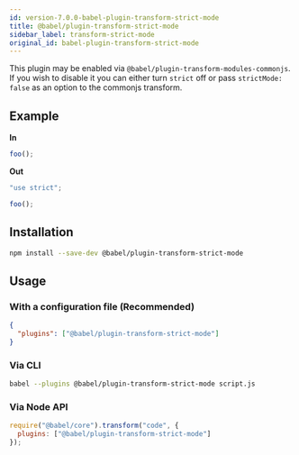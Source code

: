 ```yaml
---
id: version-7.0.0-babel-plugin-transform-strict-mode
title: @babel/plugin-transform-strict-mode
sidebar_label: transform-strict-mode
original_id: babel-plugin-transform-strict-mode
---
```


This plugin may be enabled via `@babel/plugin-transform-modules-commonjs`.
If you wish to disable it you can either turn `strict` off or pass
`strictMode: false` as an option to the commonjs transform.

## Example

**In**

```javascript
foo();
```

**Out**

```javascript
"use strict";

foo();
```

## Installation

```sh
npm install --save-dev @babel/plugin-transform-strict-mode
```

## Usage

### With a configuration file (Recommended)


```json
{
  "plugins": ["@babel/plugin-transform-strict-mode"]
}
```


### Via CLI

```sh
babel --plugins @babel/plugin-transform-strict-mode script.js
```

### Via Node API

```javascript
require("@babel/core").transform("code", {
  plugins: ["@babel/plugin-transform-strict-mode"]
});
```

